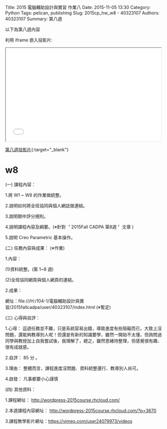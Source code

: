 Title: 2015 電腦輔助設計與實習 作業八
Date: 2015-11-05 13:30
Category: Python
Tags: pelican, publishing
Slug: 2015cp_hw_w8 -  40323107
Authors: 40323107
Summary: 第八週

以下為第八週內容

利用 iframe 嵌入投影片:

<iframe src="simplest8.html" width="500" height="300"></iframe>

[第八週投影片](simplest8.html){:target="_blank"}

w8
============

(一) 課程內容：

1.將 W1 ~ W8 的作業做統整。

2.說明如何將全班協同與個人網誌做連結。

3.說明期中評分規則。

4.說明課程內容及綱要。(※針對〝 2015Fall CADPA 第8週 〞文章 )

5.說明 Creo Parametric 基本操作。

(二) 任務內容與成果： (※作業)

1.內容：

(1)資料統整。(第 1~8 週)

(2)全班協同網頁與個人網頁的連結。

2.成果：

網址：file:///H:/104-1/電腦輔助設計與實習/2015fallcadpa/user/40323107/index.html (※暫定)

(三) 心得與自評：

1.心得：    這週任務並不難，只是系統容易出錯，導致進度有些阻礙而已，大致上沒問題，還能夠教導別人呢！但還是有新的知識要學，雖然一開始不太懂，但詢問過同學與教授加上自我嘗試後，我理解了，總之，雖然思緒待整理，但感覺很有趣、很有成就感。

2.自評： 85 分 。

3.理由： 整體而言，課程進度沒問題、資料統整還行、教導別人尚可。

4.啟發： 凡事都要小心謹慎

(四) 其他資料：

1.課程網址： http://wordpress-2015course.rhcloud.com/

2.本週課程內容網址： http://wordpress-2015course.rhcloud.com/?p=3670

3.課程教學影片網址：https://vimeo.com/user24079973/videos 
